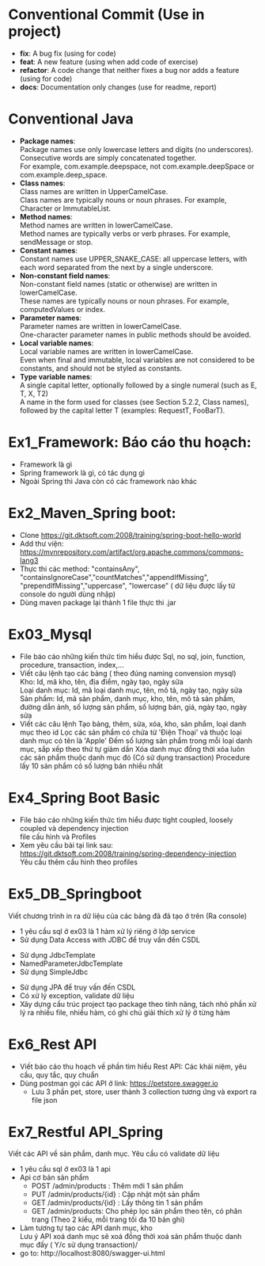 # Conventional Commit (Use in project)
- **fix**: A bug fix (using for code)
- **feat**: A new feature (using when add code of exercise)
- **refactor**: A code change that neither fixes a bug nor adds a feature (using for code)
- **docs**: Documentation only changes (use for readme, report)
# Conventional Java
- **Package names**:\
Package names use only lowercase letters and digits (no underscores). Consecutive words are simply concatenated together.\
For example, com.example.deepspace, not com.example.deepSpace or com.example.deep_space.
- **Class names**:\
Class names are written in UpperCamelCase.\
Class names are typically nouns or noun phrases. For example, Character or ImmutableList. 
- **Method names**:\
Method names are written in lowerCamelCase.\
Method names are typically verbs or verb phrases. For example, sendMessage or stop.
- **Constant names**:\
Constant names use UPPER_SNAKE_CASE: all uppercase letters, with each word separated from the next by a single underscore.
- **Non-constant field names**:\
Non-constant field names (static or otherwise) are written in lowerCamelCase.\
These names are typically nouns or noun phrases. For example, computedValues or index.
- **Parameter names**:\
Parameter names are written in lowerCamelCase.\
One-character parameter names in public methods should be avoided.
- **Local variable names**:\
Local variable names are written in lowerCamelCase.\
Even when final and immutable, local variables are not considered to be constants, and should not be styled as constants.
- **Type variable names**:\
A single capital letter, optionally followed by a single numeral (such as E, T, X, T2)\
A name in the form used for classes (see Section 5.2.2, Class names), followed by the capital letter T (examples: RequestT, FooBarT).

# Ex1_Framework: Báo cáo thu hoạch:
- Framework là gì
- Spring framework là gì, có tác dụng gì
- Ngoài Spring thì Java còn có các framework nào khác
# Ex2_Maven_Spring boot:
- Clone https://git.dktsoft.com:2008/training/spring-boot-hello-world
- Add thư viện: https://mvnrepository.com/artifact/org.apache.commons/commons-lang3
- Thực thi các method: "containsAny", "containsIgnoreCase","countMatches","appendIfMissing", "prependIfMissing","uppercase", "lowercase" ( dữ liệu được lấy từ console do người dùng nhập)
- Dùng maven package lại thành 1 file thực thi .jar
# Ex03_Mysql
- File báo cáo những kiến thức tìm hiểu được Sql, no sql, join, function, procedure, transaction, index,...
- Viết câu lệnh tạo các bảng ( theo đúng naming convension mysql)\
Kho: Id, mã kho, tên, địa điểm, ngày tạo, ngày sửa\
Loại danh mục: Id, mã loại danh mục, tên, mô tả, ngày tạo, ngày sửa\
Sản phẩm: Id, mã sản phẩm, danh mục, kho, tên, mô tả sản phẩm, đường dẫn ảnh, số lượng sản phẩm, số lượng bán, giá, ngày tạo, ngày sửa
- Viết các câu lệnh
Tạo bảng, thêm, sửa, xóa, kho, sản phẩm, loại danh mục theo id
Lọc các sản phẩm có chứa từ 'Điện Thoại' và thuộc loại danh mục có tên là 'Apple'
Đếm số lượng sản phẩm trong mỗi loại danh mục, sắp xếp theo thứ tự giảm dần
Xóa danh mục đồng thời xóa luôn các sản phẩm thuộc danh mục đó (Có sử dụng transaction)
Procedure lấy 10 sản phẩm có số lượng bán nhiều nhất
# Ex4_Spring Boot Basic
- File báo cáo những kiến thức tìm hiểu được tight coupled, loosely coupled và dependency injection\
file cấu hình và Profiles
- Xem yêu cầu bài tại link sau:\
https://git.dktsoft.com:2008/training/spring-dependency-injection \
Yêu cầu thêm cấu hình theo profiles
# Ex5_DB_Springboot
Viết chương trình in ra dữ liệu của các bảng đã đã tạo ở trên (Ra console)
- 1 yêu cầu sql ở ex03 là 1 hàm xử lý riêng ở lớp service
- Sử dụng Data Access with JDBC để truy vấn đến CSDL
+ Sử dụng JdbcTemplate
+ NamedParameterJdbcTemplate
+ Sử dụng SimpleJdbc
- Sử dụng JPA để truy vấn đến CSDL
- Có xử lý exception, validate dữ liệu
- Xây dựng cấu trúc project tạo package theo tính năng, tách nhỏ phần xử lý ra nhiều file, nhiều hàm, có ghi chú giải thích xử lý ở từng hàm
# Ex6_Rest API
- Viết báo cáo thu hoạch về phần tìm hiểu Rest API: Các khái niệm, yêu cầu, quy tắc, quy chuẩn
- Dùng postman gọi các API ở link: https://petstore.swagger.io
   + Lưu 3 phần pet, store, user thành 3 collection tương ứng và export ra file json
# Ex7_Restful API_Spring
Viết các API về sản phẩm, danh mục. Yêu cầu có validate dữ liệu
- 1 yêu cầu sql ở ex03 là 1 api
- Api cơ bản sản phẩm
   + POST /admin/products : Thêm mới 1 sản phẩm
   + PUT /admin/products/{id} : Cập nhật một sản phẩm
   + GET /admin/products/{id} : Lấy thông tin 1 sản phẩm
   + GET /admin/products: Cho phép lọc sản phẩm theo tên, có phân trang (Theo 2 kiểu, mỗi trang tối đa 10 bản ghi)
- Làm tương tự tạo các API danh mục, kho\
Lưu ý API xoá danh mục sẽ xoá đồng thời xoá sản phẩm thuộc danh mục đấy ( Y/c sử dụng transaction)/
- go to: http://localhost:8080/swagger-ui.html